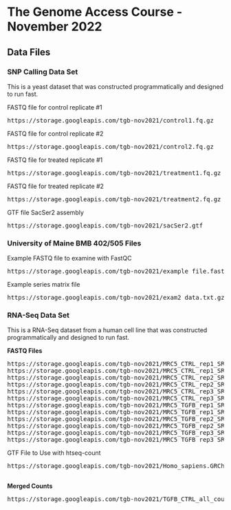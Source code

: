# The Genome Access Course - November 2022

## Data Files

### SNP Calling Data Set

This is a yeast dataset that was constructed programmatically and designed to run fast.

FASTQ file for control replicate #1
<PRE>
https://storage.googleapis.com/tgb-nov2021/control1.fq.gz
</PRE>
FASTQ file for control replicate #2
<PRE>
https://storage.googleapis.com/tgb-nov2021/control2.fq.gz
</PRE>
FASTQ file for treated replicate #1
<PRE>
https://storage.googleapis.com/tgb-nov2021/treatment1.fq.gz
</PRE>
FASTQ file for treated replicate #2
<PRE>
https://storage.googleapis.com/tgb-nov2021/treatment2.fq.gz
</PRE>

GTF file SacSer2 assembly
<PRE>
https://storage.googleapis.com/tgb-nov2021/sacSer2.gtf
</PRE>

### University of Maine BMB 402/505 Files
Example FASTQ file to examine with FastQC
<PRE>
https://storage.googleapis.com/tgb-nov2021/example_file.fastq.gz
</PRE>
Example series matrix file
<PRE>
https://storage.googleapis.com/tgb-nov2021/exam2_data.txt.gz
</PRE>


### RNA-Seq Data Set

This is a RNA-Seq dataset from a human cell line that was constructed programmatically and designed to run fast.


  <B>FASTQ Files</B>

<PRE>
https://storage.googleapis.com/tgb-nov2021/MRC5_CTRL_rep1_SRR5448889_R1_mini.fastq.gz
https://storage.googleapis.com/tgb-nov2021/MRC5_CTRL_rep1_SRR5448889_R2_mini.fastq.gz
https://storage.googleapis.com/tgb-nov2021/MRC5_CTRL_rep2_SRR5448890_R1_mini.fastq.gz
https://storage.googleapis.com/tgb-nov2021/MRC5_CTRL_rep2_SRR5448890_R2_mini.fastq.gz
https://storage.googleapis.com/tgb-nov2021/MRC5_CTRL_rep3_SRR5448891_R1_mini.fastq.gz
https://storage.googleapis.com/tgb-nov2021/MRC5_CTRL_rep3_SRR5448891_R2_mini.fastq.gz
https://storage.googleapis.com/tgb-nov2021/MRC5_TGFB_rep1_SRR5448892_R1_mini.fastq.gz
https://storage.googleapis.com/tgb-nov2021/MRC5_TGFB_rep1_SRR5448892_R2_mini.fastq.gz
https://storage.googleapis.com/tgb-nov2021/MRC5_TGFB_rep2_SRR5448893_R1_mini.fastq.gz
https://storage.googleapis.com/tgb-nov2021/MRC5_TGFB_rep2_SRR5448893_R2_mini.fastq.gz
https://storage.googleapis.com/tgb-nov2021/MRC5_TGFB_rep3_SRR5448894_R1_mini.fastq.gz
https://storage.googleapis.com/tgb-nov2021/MRC5_TGFB_rep3_SRR5448894_R2_mini.fastq.gz
</PRE
  
  
    <B>GTF File to Use with htseq-count</B>
  
  <PRE>
https://storage.googleapis.com/tgb-nov2021/Homo_sapiens.GRCh38.104.chr_add_chr.gtf.gz
  </PRE>
  
  
  <B>Merged Counts</B>

<PRE>
https://storage.googleapis.com/tgb-nov2021/TGFB_CTRL_all_counts.txt
  </PRE>
  
  

